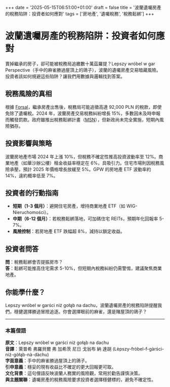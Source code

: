 +++
date = '2025-05-15T06:51:00+01:00'
draft = false
title = '波蘭遺囑房產的稅務陷阱：投資者如何應對'
tags = ['房地產', '遺囑稅務', '稅務鬆綁']
+++

# 波蘭遺囑房產的稅務陷阱：投資者如何應對

賣掉繼承的房子，卻可能被稅務局追繳數十萬茲羅提？Lepszy wróbel w gar Perspective（手中的麻雀勝過屋頂上的鴿子），波蘭的遺囑房產交易暗藏風險。投資者該如何規避這些陷阱？讓我們用數據與邏輯找到答案。

## 稅務風險的真相

根據 [Forsal](https://forsal.pl/finanse/twoje-pieniadze/artykuly/9798313,sprzedales-nieruchomosc-nabyta-w-drodze-spadku-urzad-skarbowy-moze-upomniec-sie-o-ponad-92-tysiace-zlotych-nawet-jesli-zostales-zwolniony-z-podatku-od-spadkow-i-darowizn-mozesz-temu-zapobiec-ale-pozostalo-juz-niewiele-czasu.html)，繼承房產出售後，稅務局可能追徵高達 92,000 PLN 的稅款，即使免除了遺囑稅。2024 年，波蘭房產交易稅務糾紛增長 15%，多數因未及時申報而觸發罰款。政府雖推出稅務鬆綁計畫（[MSN](https://www.msn.com/pl-pl/finanse/najpopularniejsze-artykuly/prostsze-rozliczanie-rent-i-spadk%C3%B3w-rz%C4%85d-pokaza%C5%82-kolejny-projekt-deregulacyjny/ar-AA1ExU4N)），但新政尚未完全實施，短期內風險猶存。

## 投資影響與策略

波蘭房地產市場 2024 年上漲 10%，但稅務不確定性推高投資波動率至 12%。商業地產（如華沙辦公樓）租金收益率穩定在 6%，具吸引力。住宅市場則因稅務風險承壓，預計 2025 年價格增長放緩至 5%。GPW 的房地產 ETF 波動率約 14%，違約概率低至 7%。

## 投資者的行動指南

- **短期（1-3 個月）**：避開住宅房產，增持商業地產 ETF（如 WIG-Nieruchomości）。
- **中期（6-12 個月）**：若稅務鬆綁落地，可加碼住宅 REITs，預期年化回報率 5-7%。
- **風險控制**：若房地產 ETF 跌幅超 8%，減持以鎖定收益。

## 投資者問答

**問**：稅務鬆綁會否提振房市？  
**答**：鬆綁可能推高住宅需求 5-10%，但短期內稅務糾紛仍需警惕，建議聚焦商業地產。

## 你能學什麼？

Lepszy wróbel w garści niż gołąb na dachu，波蘭遺囑房產的稅務陷阱提醒我們，穩健選擇勝過冒險追逐。你會選擇眼前的麻雀，還是賭屋頂的鴿子？

---

### 本篇俚語

**原文**：Lepszy wróbel w garści niż gołąb na dachu  
**音譯**：萊普希 弗羅貝爾 弗 加希茨 尼日 戈翁布 納 達胡 (Lèpszy-fròbel-f-gàrści-niż-gòłąb-nà-dàchu)  
**字面意義**：手中的麻雀勝過屋頂上的鴿子。  
**引申意義**：穩妥的現有收益比不確定的更大回報更可取。  
**文化背景**：這句俚語反映波蘭人務實的風險觀，常用於勸告謹慎決策。  
**與主題關聯**：遺囑房產的稅務風險要求投資者選擇穩健標的，避免不確定性。